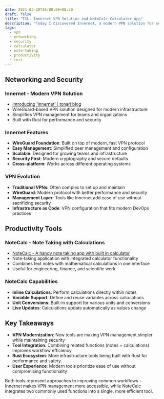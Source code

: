 ```yaml
---
date: 2021-03-30T10:00:00+05:30
draft: false
title: "TIL: Innernet VPN Solution and NoteCalc Calculator App"
description: "Today I discovered Innernet, a modern VPN solution for secure networking, and NoteCalc, a note-taking app with built-in calculation capabilities."
tags:
  - vpn
  - networking
  - security
  - calculator
  - note-taking
  - productivity
  - rust
---
```


## Networking and Security

### Innernet - Modern VPN Solution
- [Introducing 'innernet' | tonari blog](https://blog.tonari.no/introducing-innernet)
- WireGuard-based VPN solution designed for modern infrastructure
- Simplifies VPN management for teams and organizations
- Built with Rust for performance and security

### Innernet Features
- **WireGuard Foundation**: Built on top of modern, fast VPN protocol
- **Easy Management**: Simplified peer management and configuration
- **Scalable**: Designed for growing teams and infrastructure
- **Security First**: Modern cryptography and secure defaults
- **Cross-platform**: Works across different operating systems

### VPN Evolution
- **Traditional VPNs**: Often complex to set up and maintain
- **WireGuard**: Modern protocol with better performance and security
- **Management Layer**: Tools like Innernet add ease of use without sacrificing security
- **Infrastructure as Code**: VPN configuration that fits modern DevOps practices

## Productivity Tools

### NoteCalc - Note Taking with Calculations
- [NoteCalc - A handy note taking app with built in calculator](https://bbodi.github.io/notecalc3/)
- Note-taking application with integrated calculator functionality
- Combines text notes with mathematical calculations in one interface
- Useful for engineering, finance, and scientific work

### NoteCalc Capabilities
- **Inline Calculations**: Perform calculations directly within notes
- **Variable Support**: Define and reuse variables across calculations
- **Unit Conversions**: Built-in support for various units and conversions
- **Live Updates**: Calculations update automatically as values change

## Key Takeaways

- **VPN Modernization**: New tools are making VPN management simpler while maintaining security
- **Tool Integration**: Combining related functions (notes + calculations) improves workflow efficiency
- **Rust Ecosystem**: More infrastructure tools being built with Rust for performance and safety
- **User Experience**: Modern tools prioritize ease of use without compromising functionality

Both tools represent approaches to improving common workflows - Innernet makes VPN management more accessible, while NoteCalc integrates two commonly used functions into a single, more efficient tool.